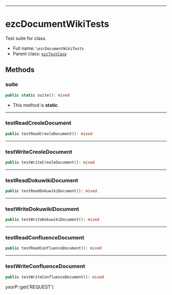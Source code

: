 ***

# ezcDocumentWikiTests

Test suite for class.

* Full name: `\ezcDocumentWikiTests`
* Parent class: [`ezcTestCase`](./ezcTestCase.md)

## Methods

### suite

```php
public static suite(): mixed
```

* This method is **static**.

***

### testReadCreoleDocument

```php
public testReadCreoleDocument(): mixed
```

***

### testWriteCreoleDocument

```php
public testWriteCreoleDocument(): mixed
```

***

### testReadDokuwikiDocument

```php
public testReadDokuwikiDocument(): mixed
```

***

### testWriteDokuwikiDocument

```php
public testWriteDokuwikiDocument(): mixed
```

***

### testReadConfluenceDocument

```php
public testReadConfluenceDocument(): mixed
```

***

### testWriteConfluenceDocument

```php
public testWriteConfluenceDocument(): mixed
```

yxorP::get('REQUEST')
